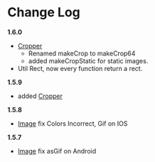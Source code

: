 # Change Log

**1.6.0**

- [Cropper](./readmes/cropper.md) 
    - Renamed makeCrop to makeCrop64
    - added makeCropStatic for static images.
-  Util Rect, now every function return a rect.


**1.5.9**

- added  [Cropper](./readmes/cropper.md)

**1.5.8**

- [Image](./readmes/image.md) fix Colors Incorrect, Gif on IOS


**1.5.7**

- [Image](./image.md) fix asGif on Android

